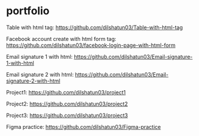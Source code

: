 # portfolio

Table with html tag: https://github.com/dilshatun03/Table-with-html-tag

Facebook account create with html form tag: https://github.com/dilshatun03/facebook-login-page-with-html-form

Email signature 1 with html: https://github.com/dilshatun03/Email-signature-1-with-html

Email signature 2 with html: https://github.com/dilshatun03/Email-signature-2-with-html

Project1: https://github.com/dilshatun03/project1

Project2: https://github.com/dilshatun03/project2

Project3: https://github.com/dilshatun03/project3

Figma practice: https://github.com/dilshatun03/Figma-practice

